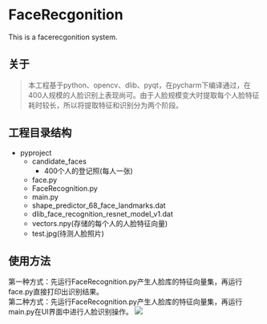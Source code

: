 # FaceRecgonition
This is a facerecgonition system.

## 关于
>本工程基于python、opencv、dlib、pyqt，在pycharm下编译通过，在400人规模的人脸识别上表现尚可。由于人脸规模变大时提取每个人脸特征耗时较长，所以将提取特征和识别分为两个阶段。

## 工程目录结构
* pyproject
	* candidate_faces
		* 400个人的登记照(每人一张)
	* face.py
	* FaceRecognition.py
	* main.py
	* shape_predictor_68_face_landmarks.dat
	* dlib_face_recognition_resnet_model_v1.dat
	* vectors.npy(存储的每个人的人脸特征向量)
	* test.jpg(待测人脸照片)

## 使用方法
第一种方式：先运行FaceRecognition.py产生人脸库的特征向量集，再运行face.py直接打印出识别结果。</br>
第二种方式：先运行FaceRecognition.py产生人脸库的特征向量集，再运行main.py在UI界面中进行人脸识别操作。
![](https://github.com/LWTang/FaceRecgonition/raw/master/1.jpg)
